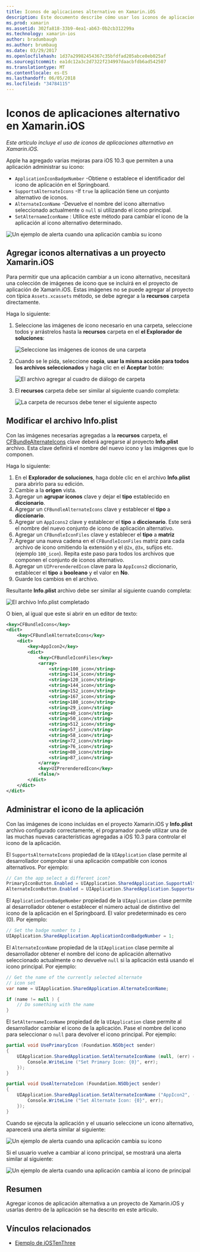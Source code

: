 ```yaml
---
title: Iconos de aplicaciones alternativo en Xamarin.iOS
description: Este documento describe cómo usar los iconos de aplicaciones alternativo en Xamarin.iOS. Describe cómo agregar estos iconos a un proyecto Xamarin.iOS, cómo modificar el archivo Info.plist y cómo administrar el icono de la aplicación mediante programación.
ms.prod: xamarin
ms.assetid: 302fa818-33b9-4ea1-ab63-0b2cb312299a
ms.technology: xamarin-ios
author: bradumbaugh
ms.author: brumbaug
ms.date: 03/29/2017
ms.openlocfilehash: 1d37a29982454367c35bfdfad205abce0eb025af
ms.sourcegitcommit: ea1dc12a3c2d7322f234997daacbfdb6ad542507
ms.translationtype: MT
ms.contentlocale: es-ES
ms.lasthandoff: 06/05/2018
ms.locfileid: "34784115"
---
```

# <a name="alternate-app-icons-in-xamarinios"></a>Iconos de aplicaciones alternativo en Xamarin.iOS

_Este artículo incluye el uso de iconos de aplicaciones alternativo en Xamarin.iOS._

Apple ha agregado varias mejoras para iOS 10.3 que permiten a una aplicación administrar su icono:

 - `ApplicationIconBadgeNumber` -Obtiene o establece el identificador del icono de aplicación en el Springboard.
 - `SupportsAlternateIcons` -If `true` la aplicación tiene un conjunto alternativo de iconos.
 - `AlternateIconName` -Devuelve el nombre del icono alternativo seleccionado actualmente o `null` si utilizando el icono principal.
 - `SetAlternameIconName` : Utilice este método para cambiar el icono de la aplicación al icono alternativo determinado.

![](alternate-app-icons-images/icons04.png "Un ejemplo de alerta cuando una aplicación cambia su icono")

<a name="Adding-Alternate-Icons" />

## <a name="adding-alternate-icons-to-a-xamarinios-project"></a>Agregar iconos alternativas a un proyecto Xamarin.iOS

Para permitir que una aplicación cambiar a un icono alternativo, necesitará una colección de imágenes de icono que se incluirá en el proyecto de aplicación de Xamarin.iOS. Estas imágenes no se puede agregar al proyecto con típica `Assets.xcassets` método, se debe agregar a la **recursos** carpeta directamente.

Haga lo siguiente:

1. Seleccione las imágenes de icono necesario en una carpeta, seleccione todos y arrástrelos hasta la **recursos** carpeta en el **el Explorador de soluciones**:

    ![](alternate-app-icons-images/icons00.png "Seleccione las imágenes de iconos de una carpeta")

2. Cuando se le pida, seleccione **copia**, **usar la misma acción para todos los archivos seleccionados** y haga clic en el **Aceptar** botón:

    ![](alternate-app-icons-images/icons02.png "El archivo agregar al cuadro de diálogo de carpeta")

3. El **recursos** carpeta debe ser similar al siguiente cuando completa:

    ![](alternate-app-icons-images/icons01.png "La carpeta de recursos debe tener el siguiente aspecto")

<a name="Modifying-the-Info.plist-File" />

## <a name="modifying-the-infoplist-file"></a>Modificar el archivo Info.plist

Con las imágenes necesarias agregadas a la **recursos** carpeta, el [CFBundleAlternateIcons](https://developer.apple.com/library/content/documentation/General/Reference/InfoPlistKeyReference/Articles/CoreFoundationKeys.html#//apple_ref/doc/uid/TP40009249-SW13) clave deberá agregarse al proyecto **Info.plist** archivo. Esta clave definirá el nombre del nuevo icono y las imágenes que lo componen.

Haga lo siguiente:

1. En el **Explorador de soluciones**, haga doble clic en el archivo **Info.plist** para abrirlo para su edición.
2. Cambie a la **origen** vista.
3. Agregar un **agrupar iconos** clave y dejar el **tipo** establecido en **diccionario**.
4. Agregar un `CFBundleAlternateIcons` clave y establecer el **tipo** a **diccionario**.
5. Agregar un `AppIcons2` clave y establecer el **tipo** a **diccionario**. Este será el nombre del nuevo conjunto de icono de aplicación alternativo.
6. Agregar un `CFBundleIconFiles` clave y establecer el **tipo** a **matriz**
7. Agregar una nueva cadena en el `CFBundleIconFiles` matriz para cada archivo de icono omitiendo la extensión y el `@2x`, `@3x`, sufijos etc. (ejemplo `100_icon`). Repita este paso para todos los archivos que componen el conjunto de iconos alternativo.
8. Agregar un `UIPrerenderedIcon` clave para la `AppIcons2` diccionario, establecer el **tipo** a **booleano** y el valor en **No**.
9. Guarde los cambios en el archivo.

Resultante **Info.plist** archivo debe ser similar al siguiente cuando completa:

![](alternate-app-icons-images/icons03.png "El archivo Info.plist completado")

O bien, al igual que este si abrir en un editor de texto:

```xml
<key>CFBundleIcons</key>
<dict>
    <key>CFBundleAlternateIcons</key>
    <dict>
        <key>AppIcon2</key>
        <dict>
            <key>CFBundleIconFiles</key>
            <array>
                <string>100_icon</string>
                <string>114_icon</string>
                <string>120_icon</string>
                <string>144_icon</string>
                <string>152_icon</string>
                <string>167_icon</string>
                <string>180_icon</string>
                <string>29_icon</string>
                <string>40_icon</string>
                <string>50_icon</string>
                <string>512_icon</string>
                <string>57_icon</string>
                <string>58_icon</string>
                <string>72_icon</string>
                <string>76_icon</string>
                <string>80_icon</string>
                <string>87_icon</string>
            </array>
            <key>UIPrerenderedIcon</key>
            <false/>
        </dict>
    </dict>
</dict>
```

<a name="Managing-the-Apps-Icon" />

## <a name="managing-the-apps-icon"></a>Administrar el icono de la aplicación 

Con las imágenes de icono incluidas en el proyecto Xamarin.iOS y **Info.plist** archivo configurado correctamente, el programador puede utilizar una de las muchas nuevas características agregadas a iOS 10.3 para controlar el icono de la aplicación.

El `SupportsAlternateIcons` propiedad de la `UIApplication` clase permite al desarrollador comprobar si una aplicación compatible con iconos alternativos. Por ejemplo:

```csharp
// Can the app select a different icon?
PrimaryIconButton.Enabled = UIApplication.SharedApplication.SupportsAlternateIcons;
AlternateIconButton.Enabled = UIApplication.SharedApplication.SupportsAlternateIcons;
```

El `ApplicationIconBadgeNumber` propiedad de la `UIApplication` clase permite al desarrollador obtener o establecer el número actual de distintivo del icono de la aplicación en el Springboard. El valor predeterminado es cero (0). Por ejemplo:

```csharp
// Set the badge number to 1
UIApplication.SharedApplication.ApplicationIconBadgeNumber = 1;
```

El `AlternateIconName` propiedad de la `UIApplication` clase permite al desarrollador obtener el nombre del icono de aplicación alternativo seleccionado actualmente o no devuelve `null` si la aplicación está usando el icono principal. Por ejemplo:

```csharp
// Get the name of the currently selected alternate
// icon set
var name = UIApplication.SharedApplication.AlternateIconName;

if (name != null ) {
    // Do something with the name
}
```

El `SetAlternameIconName` propiedad de la `UIApplication` clase permite al desarrollador cambiar el icono de la aplicación. Pase el nombre del icono para seleccionar o `null` para devolver el icono principal. Por ejemplo:

```csharp
partial void UsePrimaryIcon (Foundation.NSObject sender)
{
    UIApplication.SharedApplication.SetAlternateIconName (null, (err) => {
        Console.WriteLine ("Set Primary Icon: {0}", err);
    });
}

partial void UseAlternateIcon (Foundation.NSObject sender)
{
    UIApplication.SharedApplication.SetAlternateIconName ("AppIcon2", (err) => {
        Console.WriteLine ("Set Alternate Icon: {0}", err);
    });
}
```

Cuando se ejecuta la aplicación y el usuario seleccione un icono alternativo, aparecerá una alerta similar al siguiente:

![](alternate-app-icons-images/icons04.png "Un ejemplo de alerta cuando una aplicación cambia su icono")

Si el usuario vuelve a cambiar al icono principal, se mostrará una alerta similar al siguiente:

![](alternate-app-icons-images/icons05.png "Un ejemplo de alerta cuando una aplicación cambia al icono de principal")

<a name="Summary" />

## <a name="summary"></a>Resumen

Agregar iconos de aplicación alternativa a un proyecto de Xamarin.iOS y usarlas dentro de la aplicación se ha descrito en este artículo.



## <a name="related-links"></a>Vínculos relacionados

- [Ejemplo de iOSTenThree](https://developer.xamarin.com/samples/ios/iOS10/iOSTenThree)
